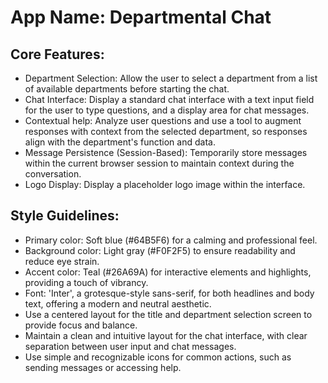# **App Name**: Departmental Chat

## Core Features:

- Department Selection: Allow the user to select a department from a list of available departments before starting the chat.
- Chat Interface: Display a standard chat interface with a text input field for the user to type questions, and a display area for chat messages.
- Contextual help: Analyze user questions and use a tool to augment responses with context from the selected department, so responses align with the department's function and data.
- Message Persistence (Session-Based): Temporarily store messages within the current browser session to maintain context during the conversation.
- Logo Display: Display a placeholder logo image within the interface.

## Style Guidelines:

- Primary color: Soft blue (#64B5F6) for a calming and professional feel.
- Background color: Light gray (#F0F2F5) to ensure readability and reduce eye strain.
- Accent color: Teal (#26A69A) for interactive elements and highlights, providing a touch of vibrancy.
- Font: 'Inter', a grotesque-style sans-serif, for both headlines and body text, offering a modern and neutral aesthetic.
- Use a centered layout for the title and department selection screen to provide focus and balance.
- Maintain a clean and intuitive layout for the chat interface, with clear separation between user input and chat messages.
- Use simple and recognizable icons for common actions, such as sending messages or accessing help.